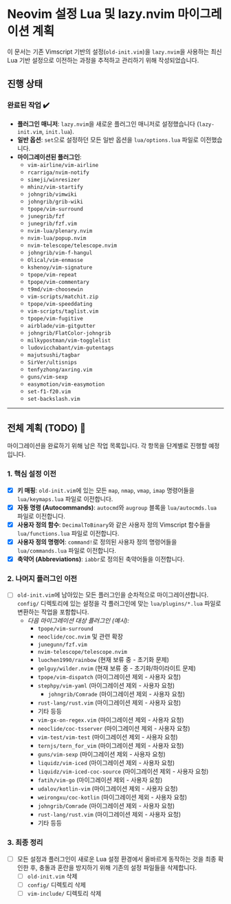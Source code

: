 # Neovim 설정 Lua 및 lazy.nvim 마이그레이션 계획

이 문서는 기존 Vimscript 기반의 설정(`old-init.vim`)을 `lazy.nvim`을 사용하는 최신 Lua 기반 설정으로 이전하는 과정을 추적하고 관리하기 위해 작성되었습니다.

## 진행 상태

### 완료된 작업 ✔️

- **플러그인 매니저**: `lazy.nvim`을 새로운 플러그인 매니저로 설정했습니다 (`lazy-init.vim`, `init.lua`).
- **일반 옵션**: `set`으로 설정하던 모든 일반 옵션을 `lua/options.lua` 파일로 이전했습니다.
- **마이그레이션된 플러그인**:
  - `vim-airline/vim-airline`
  - `rcarriga/nvim-notify`
  - `simeji/winresizer`
  - `mhinz/vim-startify`
  - `johngrib/vimwiki`
  - `johngrib/grib-wiki`
  - `tpope/vim-surround`
  - `junegrib/fzf`
  - `junegrib/fzf.vim`
  - `nvim-lua/plenary.nvim`
  - `nvim-lua/popup.nvim`
  - `nvim-telescope/telescope.nvim`
  - `johngrib/vim-f-hangul`
  - `Olical/vim-enmasse`
  - `kshenoy/vim-signature`
  - `tpope/vim-repeat`
  - `tpope/vim-commentary`
  - `t9md/vim-choosewin`
  - `vim-scripts/matchit.zip`
  - `tpope/vim-speeddating`
  - `vim-scripts/taglist.vim`
  - `tpope/vim-fugitive`
  - `airblade/vim-gitgutter`
  - `johngrib/FlatColor-johngrib`
  - `milkypostman/vim-togglelist`
  - `ludovicchabant/vim-gutentags`
  - `majutsushi/tagbar`
  - `SirVer/ultisnips`
  - `tenfyzhong/axring.vim`
  - `guns/vim-sexp`
  - `easymotion/vim-easymotion`
  - `set-f1-f20.vim`
  - `set-backslash.vim`

---

## 전체 계획 (TODO) 📝

마이그레이션을 완료하기 위해 남은 작업 목록입니다. 각 항목을 단계별로 진행할 예정입니다.

### 1. 핵심 설정 이전

- [x] **키 매핑**: `old-init.vim`에 있는 모든 `map`, `nmap`, `vmap`, `imap` 명령어들을 `lua/keymaps.lua` 파일로 이전합니다.
- [x] **자동 명령 (Autocommands)**: `autocmd`와 `augroup` 블록을 `lua/autocmds.lua` 파일로 이전합니다.
- [x] **사용자 정의 함수**: `DecimalToBinary`와 같은 사용자 정의 Vimscript 함수들을 `lua/functions.lua` 파일로 이전합니다.
- [x] **사용자 정의 명령어**: `command!`로 정의된 사용자 정의 명령어들을 `lua/commands.lua` 파일로 이전합니다.
- [x] **축약어 (Abbreviations)**: `iabbr`로 정의된 축약어들을 이전합니다.

### 2. 나머지 플러그인 이전

- [ ] `old-init.vim`에 남아있는 모든 플러그인을 순차적으로 마이그레이션합니다. `config/` 디렉토리에 있는 설정을 각 플러그인에 맞는 `lua/plugins/*.lua` 파일로 변환하는 작업을 포함합니다.
  - *다음 마이그레이션 대상 플러그인 (예시):*
    - `tpope/vim-surround`
    - `neoclide/coc.nvim` 및 관련 확장
    - `junegunn/fzf.vim`
    - `nvim-telescope/telescope.nvim`
    - `luochen1990/rainbow` (현재 보류 중 - 초기화 문제)
    - `gelguy/wilder.nvim` (현재 보류 중 - 초기화/하이라이트 문제)
    - `tpope/vim-dispatch` (마이그레이션 제외 - 사용자 요청)
    - `stephpy/vim-yaml` (마이그레이션 제외 - 사용자 요청)
        - `johngrib/Comrade` (마이그레이션 제외 - 사용자 요청)
    - `rust-lang/rust.vim` (마이그레이션 제외 - 사용자 요청)
    - 기타 등등
    - `vim-gx-on-regex.vim` (마이그레이션 제외 - 사용자 요청)
    - `neoclide/coc-tsserver` (마이그레이션 제외 - 사용자 요청)
    - `vim-test/vim-test` (마이그레이션 제외 - 사용자 요청)
    - `ternjs/tern_for_vim` (마이그레이션 제외 - 사용자 요청)
    - `guns/vim-sexp` (마이그레이션 제외 - 사용자 요청)
    - `liquidz/vim-iced` (마이그레이션 제외 - 사용자 요청)
    - `liquidz/vim-iced-coc-source` (마이그레이션 제외 - 사용자 요청)
    - `fatih/vim-go` (마이그레이션 제외 - 사용자 요청)
    - `udalov/kotlin-vim` (마이그레이션 제외 - 사용자 요청)
    - `weirongxu/coc-kotlin` (마이그레이션 제외 - 사용자 요청)
    - `johngrib/Comrade` (마이그레이션 제외 - 사용자 요청)
    - `rust-lang/rust.vim` (마이그레이션 제외 - 사용자 요청)
    - 기타 등등

### 3. 최종 정리

- [ ] 모든 설정과 플러그인이 새로운 Lua 설정 환경에서 올바르게 동작하는 것을 최종 확인한 후, 충돌과 혼란을 방지하기 위해 기존의 설정 파일들을 삭제합니다.
  - [ ] `old-init.vim` 삭제
  - [ ] `config/` 디렉토리 삭제
  - [ ] `vim-include/` 디렉토리 삭제
